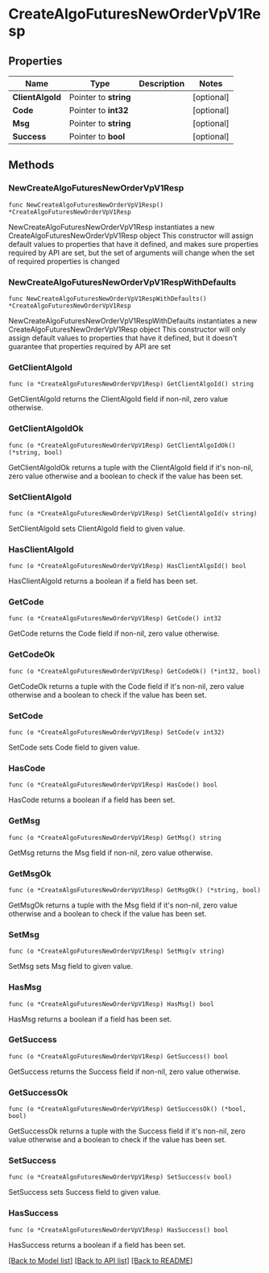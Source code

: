 # CreateAlgoFuturesNewOrderVpV1Resp

## Properties

Name | Type | Description | Notes
------------ | ------------- | ------------- | -------------
**ClientAlgoId** | Pointer to **string** |  | [optional] 
**Code** | Pointer to **int32** |  | [optional] 
**Msg** | Pointer to **string** |  | [optional] 
**Success** | Pointer to **bool** |  | [optional] 

## Methods

### NewCreateAlgoFuturesNewOrderVpV1Resp

`func NewCreateAlgoFuturesNewOrderVpV1Resp() *CreateAlgoFuturesNewOrderVpV1Resp`

NewCreateAlgoFuturesNewOrderVpV1Resp instantiates a new CreateAlgoFuturesNewOrderVpV1Resp object
This constructor will assign default values to properties that have it defined,
and makes sure properties required by API are set, but the set of arguments
will change when the set of required properties is changed

### NewCreateAlgoFuturesNewOrderVpV1RespWithDefaults

`func NewCreateAlgoFuturesNewOrderVpV1RespWithDefaults() *CreateAlgoFuturesNewOrderVpV1Resp`

NewCreateAlgoFuturesNewOrderVpV1RespWithDefaults instantiates a new CreateAlgoFuturesNewOrderVpV1Resp object
This constructor will only assign default values to properties that have it defined,
but it doesn't guarantee that properties required by API are set

### GetClientAlgoId

`func (o *CreateAlgoFuturesNewOrderVpV1Resp) GetClientAlgoId() string`

GetClientAlgoId returns the ClientAlgoId field if non-nil, zero value otherwise.

### GetClientAlgoIdOk

`func (o *CreateAlgoFuturesNewOrderVpV1Resp) GetClientAlgoIdOk() (*string, bool)`

GetClientAlgoIdOk returns a tuple with the ClientAlgoId field if it's non-nil, zero value otherwise
and a boolean to check if the value has been set.

### SetClientAlgoId

`func (o *CreateAlgoFuturesNewOrderVpV1Resp) SetClientAlgoId(v string)`

SetClientAlgoId sets ClientAlgoId field to given value.

### HasClientAlgoId

`func (o *CreateAlgoFuturesNewOrderVpV1Resp) HasClientAlgoId() bool`

HasClientAlgoId returns a boolean if a field has been set.

### GetCode

`func (o *CreateAlgoFuturesNewOrderVpV1Resp) GetCode() int32`

GetCode returns the Code field if non-nil, zero value otherwise.

### GetCodeOk

`func (o *CreateAlgoFuturesNewOrderVpV1Resp) GetCodeOk() (*int32, bool)`

GetCodeOk returns a tuple with the Code field if it's non-nil, zero value otherwise
and a boolean to check if the value has been set.

### SetCode

`func (o *CreateAlgoFuturesNewOrderVpV1Resp) SetCode(v int32)`

SetCode sets Code field to given value.

### HasCode

`func (o *CreateAlgoFuturesNewOrderVpV1Resp) HasCode() bool`

HasCode returns a boolean if a field has been set.

### GetMsg

`func (o *CreateAlgoFuturesNewOrderVpV1Resp) GetMsg() string`

GetMsg returns the Msg field if non-nil, zero value otherwise.

### GetMsgOk

`func (o *CreateAlgoFuturesNewOrderVpV1Resp) GetMsgOk() (*string, bool)`

GetMsgOk returns a tuple with the Msg field if it's non-nil, zero value otherwise
and a boolean to check if the value has been set.

### SetMsg

`func (o *CreateAlgoFuturesNewOrderVpV1Resp) SetMsg(v string)`

SetMsg sets Msg field to given value.

### HasMsg

`func (o *CreateAlgoFuturesNewOrderVpV1Resp) HasMsg() bool`

HasMsg returns a boolean if a field has been set.

### GetSuccess

`func (o *CreateAlgoFuturesNewOrderVpV1Resp) GetSuccess() bool`

GetSuccess returns the Success field if non-nil, zero value otherwise.

### GetSuccessOk

`func (o *CreateAlgoFuturesNewOrderVpV1Resp) GetSuccessOk() (*bool, bool)`

GetSuccessOk returns a tuple with the Success field if it's non-nil, zero value otherwise
and a boolean to check if the value has been set.

### SetSuccess

`func (o *CreateAlgoFuturesNewOrderVpV1Resp) SetSuccess(v bool)`

SetSuccess sets Success field to given value.

### HasSuccess

`func (o *CreateAlgoFuturesNewOrderVpV1Resp) HasSuccess() bool`

HasSuccess returns a boolean if a field has been set.


[[Back to Model list]](../README.md#documentation-for-models) [[Back to API list]](../README.md#documentation-for-api-endpoints) [[Back to README]](../README.md)


